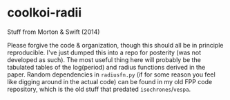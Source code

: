 # coolkoi-radii
Stuff from Morton &amp; Swift (2014)

Please forgive the code & organization, though this should all be in principle reproducible.  I've just dumped this into a repo for posterity (was not developed as such).  The most useful thing here will probably be the tabulated tables of the log(period) and radius functions derived in the paper.  Random dependencies in `radiusfn.py` (if for some reason you feel like digging around in the actual code) can be found in my old FPP code repository, which is the old stuff that predated `isochrones`/`vespa`.  
